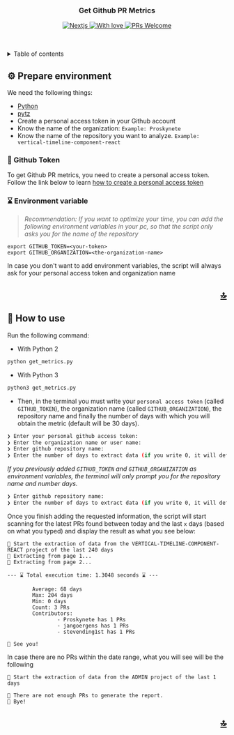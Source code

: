 <div id="top" align="center">
  <h3>Get Github PR Metrics</h3>
</div>

<p align="center">
  <a href="https://nextjs.org/">
    <img alt="Nextjs" src="https://img.shields.io/badge/Made%20with-Python-blue.svg">
  </a>
  <a href="https://resume.eduardoalvarez.dev">
    <img alt="With love" src="https://img.shields.io/badge/Developed%20with-♡-red">
  </a>
  <a href="http://makeapullrequest.com">
    <img alt="PRs Welcome" src="https://img.shields.io/badge/PRs-Welcome-lightgrey.svg">
  </a>
</p>

<br />
<br />

<details>
  <summary>Table of contents</summary>
  <ol>
    <li>
      <a href="#prepare-environment">Prepare environment</a>
      <ul>
        <li><a href="#github-token">Github Token</a></li>
        <li><a href="#environment-variable">Environment variable</a></li>
      </ul>
    </li>
    <li>
      <a href="#how-to-use">How to use</a>
    </li>
  </ol>
</details>

<h2 id="prepare-environment">⚙️ Prepare environment</h2>

We need the following things:

- [Python](https://www.python.org/)
- [pytz](https://pypi.org/project/pytz/)
- Create a personal access token in your Github account
- Know the name of the organization: `Example: Proskynete`
- Know the name of the repository you want to analyze. `Example: vertical-timeline-component-react`

<h3 id="github-token">🌟 Github Token</h3>

To get Github PR metrics, you need to create a personal access token. Follow the link below to learn [how to create a personal access token](https://help.github.com/en/articles/creating-a-personal-access-token-for-the-command-line)

<h3 id="environment-variable">⌛️ Environment variable</h3>

> _Recommendation: If you want to optimize your time, you can add the following environment variables in your pc, so that the script only asks you for the name of the repository_

```
export GITHUB_TOKEN=<your-token>
export GITHUB_ORGANIZATION=<the-organization-name>
```

In case you don't want to add environment variables, the script will always ask for your personal access token and organization name

## <p align="right"><a href="#top">🔝</a></p>

<h2 id="how-to-use">💪 How to use</h2>

Run the following command:

- With Python 2

```bash
python get_metrics.py
```

- With Python 3

```bash
python3 get_metrics.py
```

- Then, in the terminal you must write your `personal access token` (called `GITHUB_TOKEN`), the organization name (called `GITHUB_ORGANIZATION`), the repository name and finally the number of days with which you will obtain the metric (default will be 30 days).

```bash
❯ Enter your personal github access token:
❯ Enter the organization name or user name:
❯ Enter github repository name:
❯ Enter the number of days to extract data (if you write 0, it will default to 30):
```

_If you previously added `GITHUB_TOKEN` and `GITHUB_ORGANIZATION` as environment variables, the terminal will only prompt you for the repository name and number days._

```bash
❯ Enter github repository name:
❯ Enter the number of days to extract data (if you write 0, it will default to 30):
```

Once you finish adding the requested information, the script will start scanning for the latest PRs found between today and the last `x` days (based on what you typed) and display the result as what you see below:

```
🏁 Start the extraction of data from the VERTICAL-TIMELINE-COMPONENT-REACT project of the last 240 days
💾 Extracting from page 1...
💾 Extracting from page 2...

--- ⌛️ Total execution time: 1.3048 seconds ⌛️ ---

        Average: 68 days
        Max: 204 days
        Min: 0 days
        Count: 3 PRs
        Contributors:
                - Proskynete has 1 PRs
                - jangoergens has 1 PRs
                - stevending1st has 1 PRs

👾 See you!
```

In case there are no PRs within the date range, what you will see will be the following

```
🏁 Start the extraction of data from the ADMIN project of the last 1 days

💩 There are not enough PRs to generate the report.
👾 Bye!
```

## <p align="right"><a href="#top">🔝</a></p>
